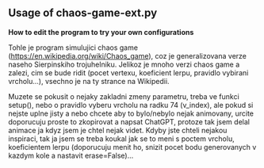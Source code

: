 ## Usage of chaos-game-ext.py
__How to edit the program to try your own configurations__

Tohle je program simulujici chaos game (https://en.wikipedia.org/wiki/Chaos_game), coz je generalizovana verze
naseho Sierpinskiho trojuhelniku. Jelikoz je mnoho verzi chaos game a zalezi, cim se bude ridit (pocet vertexu,
koeficient lerpu, pravidlo vybirani vrcholu...), vsechno je na ty strance na Wikipedii.

Muzete se pokusit o nejaky zakladni zmeny parametru, treba ve funkci setup(), nebo o pravidlo vyberu vrcholu na 
radku 74 (v_index), ale pokud si nejste uplne jisty a nebo chcete aby to bylo/nebylo nejak animovany, urcite doporucuju
proste to zkopirovat a napsat ChatGPT, protoze tak jsem delal animace ja kdyz jsem je chtel nejak videt. Kdyby jste chteli
nejakou inspiraci, tak ja jsem se treba koukal jak se to meni s poctem vrcholu, koeficientem lerpu (doporucuju menit
ho, snizit pocet bodu generovanych v kazdym kole a nastavit erase=False)...

